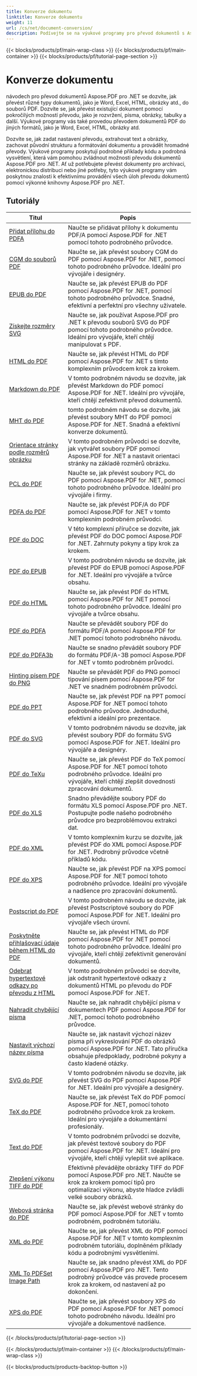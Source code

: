 ```yaml
---
title: Konverze dokumentu
linktitle: Konverze dokumentu
weight: 11
url: /cs/net/document-conversion/
description: Podívejte se na výukové programy pro převod dokumentů s Aspose.PDF pro .NET. Snadno převádějte soubory do různých formátů.
---
```


{{< blocks/products/pf/main-wrap-class >}}
{{< blocks/products/pf/main-container >}}
{{< blocks/products/pf/tutorial-page-section >}}

# Konverze dokumentu

návodech pro převod dokumentů Aspose.PDF pro .NET se dozvíte, jak převést různé typy dokumentů, jako je Word, Excel, HTML, obrázky atd., do souborů PDF. Dozvíte se, jak převést existující dokument pomocí pokročilých možností převodu, jako je rozvržení, písma, obrázky, tabulky a další. Výukové programy vás také provedou převodem dokumentů PDF do jiných formátů, jako je Word, Excel, HTML, obrázky atd. 

Dozvíte se, jak zadat nastavení převodu, extrahovat text a obrázky, zachovat původní strukturu a formátování dokumentu a provádět hromadné převody. Výukové programy poskytují podrobné příklady kódu a podrobná vysvětlení, která vám pomohou zvládnout možnosti převodu dokumentů Aspose.PDF pro .NET. Ať už potřebujete převést dokumenty pro archivaci, elektronickou distribuci nebo jiné potřeby, tyto výukové programy vám poskytnou znalosti k efektivnímu provádění všech úloh převodu dokumentů pomocí výkonné knihovny Aspose.PDF pro .NET.

## Tutoriály
| Titul | Popis |
| --- | --- | 
| [Přidat přílohu do PDFA](./add-attachment-to-pdfa/) | Naučte se přidávat přílohy k dokumentu PDF/A pomocí Aspose.PDF for .NET pomocí tohoto podrobného průvodce. |  
| [CGM do souborů PDF](./cgm-to-pdf/) | Naučte se, jak převést soubory CGM do PDF pomocí Aspose.PDF for .NET, pomocí tohoto podrobného průvodce. Ideální pro vývojáře i designéry. |  
| [EPUB do PDF](./epub-to-pdf/) | Naučte se, jak převést EPUB do PDF pomocí Aspose.PDF for .NET, pomocí tohoto podrobného průvodce. Snadné, efektivní a perfektní pro všechny uživatele. |  
| [Získejte rozměry SVG](./get-svg-dimensions/) | Naučte se, jak používat Aspose.PDF pro .NET k převodu souborů SVG do PDF pomocí tohoto podrobného průvodce. Ideální pro vývojáře, kteří chtějí manipulovat s PDF. |  
| [HTML do PDF](./html-to-pdf/) | Naučte se, jak převést HTML do PDF pomocí Aspose.PDF for .NET s tímto komplexním průvodcem krok za krokem. |  
| [Markdown do PDF](./markdown-to-pdf/) | V tomto podrobném návodu se dozvíte, jak převést Markdown do PDF pomocí Aspose.PDF for .NET. Ideální pro vývojáře, kteří chtějí zefektivnit převod dokumentů. |  
| [MHT do PDF](./mht-to-pdf/) | tomto podrobném návodu se dozvíte, jak převést soubory MHT do PDF pomocí Aspose.PDF for .NET. Snadná a efektivní konverze dokumentů. |  
| [Orientace stránky podle rozměrů obrázku](./page-orientation-according-image-dimensions/) | V tomto podrobném průvodci se dozvíte, jak vytvářet soubory PDF pomocí Aspose.PDF for .NET a nastavit orientaci stránky na základě rozměrů obrázku. |  
| [PCL do PDF](./pcl-to-pdf/) | Naučte se, jak převést soubory PCL do PDF pomocí Aspose.PDF for .NET, pomocí tohoto podrobného průvodce. Ideální pro vývojáře i firmy. |  
| [PDFA do PDF](./pdfa-to-pdf/) | Naučte se, jak převést PDF/A do PDF pomocí Aspose.PDF for .NET v tomto komplexním podrobném průvodci. |  
| [PDF do DOC](./pdf-to-doc/) | V této komplexní příručce se dozvíte, jak převést PDF do DOC pomocí Aspose.PDF for .NET. Zahrnuty pokyny a tipy krok za krokem.  |  
| [PDF do EPUB](./pdf-to-epub/) | V tomto podrobném návodu se dozvíte, jak převést PDF do EPUB pomocí Aspose.PDF for .NET. Ideální pro vývojáře a tvůrce obsahu. |  
| [PDF do HTML](./pdf-to-html/) | Naučte se, jak převést PDF do HTML pomocí Aspose.PDF for .NET pomocí tohoto podrobného průvodce. Ideální pro vývojáře a tvůrce obsahu. |  
| [PDF do PDFA](./pdf-to-pdfa/) | Naučte se převádět soubory PDF do formátu PDF/A pomocí Aspose.PDF for .NET pomocí tohoto podrobného návodu. |  
| [PDF do PDFA3b](./pdf-to-pdfa3b/) | Naučte se snadno převádět soubory PDF do formátu PDF/A-3B pomocí Aspose.PDF for .NET v tomto podrobném průvodci. |  
| [Hinting písem PDF do PNG](./pdf-to-png-font-hinting/) | Naučte se převádět PDF do PNG pomocí tipování písem pomocí Aspose.PDF for .NET ve snadném podrobném průvodci. |  
| [PDF do PPT](./pdf-to-ppt/) | Naučte se, jak převést PDF na PPT pomocí Aspose.PDF for .NET pomocí tohoto podrobného průvodce. Jednoduché, efektivní a ideální pro prezentace. |  
| [PDF do SVG](./pdf-to-svg/) | V tomto podrobném návodu se dozvíte, jak převést soubory PDF do formátu SVG pomocí Aspose.PDF for .NET. Ideální pro vývojáře a designéry. |  
| [PDF do TeXu](./pdf-to-tex/) | Naučte se, jak převést PDF do TeX pomocí Aspose.PDF for .NET pomocí tohoto podrobného průvodce. Ideální pro vývojáře, kteří chtějí zlepšit dovednosti zpracování dokumentů. |  
| [PDF do XLS](./pdf-to-xls/) | Snadno převádějte soubory PDF do formátu XLS pomocí Aspose.PDF pro .NET. Postupujte podle našeho podrobného průvodce pro bezproblémovou extrakci dat. |  
| [PDF do XML](./pdf-to-xml/) | V tomto komplexním kurzu se dozvíte, jak převést PDF do XML pomocí Aspose.PDF for .NET. Podrobný průvodce včetně příkladů kódu. |  
| [PDF do XPS](./pdf-to-xps/) | Naučte se, jak převést PDF na XPS pomocí Aspose.PDF for .NET pomocí tohoto podrobného průvodce. Ideální pro vývojáře a nadšence pro zpracování dokumentů. |  
| [Postscript do PDF](./postscript-to-pdf/) | V tomto podrobném návodu se dozvíte, jak převést Postscriptové soubory do PDF pomocí Aspose.PDF for .NET. Ideální pro vývojáře všech úrovní. |  
| [Poskytněte přihlašovací údaje během HTML do PDF](./provide-credentials-during-html-to-pdf/) | Naučte se, jak převést HTML do PDF pomocí Aspose.PDF for .NET pomocí tohoto podrobného průvodce. Ideální pro vývojáře, kteří chtějí zefektivnit generování dokumentů. |  
| [Odebrat hypertextové odkazy po převodu z HTML](./remove-hyperlinks-after-converting-from-html/) | V tomto podrobném průvodci se dozvíte, jak odstranit hypertextové odkazy z dokumentů HTML po převodu do PDF pomocí Aspose.PDF for .NET. |  
| [Nahradit chybějící písma](./replace-missing-fonts/) | Naučte se, jak nahradit chybějící písma v dokumentech PDF pomocí Aspose.PDF for .NET, pomocí tohoto podrobného průvodce. |  
| [Nastavit výchozí název písma](./set-default-font-name/) | Naučte se, jak nastavit výchozí název písma při vykreslování PDF do obrázků pomocí Aspose.PDF for .NET. Tato příručka obsahuje předpoklady, podrobné pokyny a často kladené otázky. |  
| [SVG do PDF](./svg-to-pdf/) | V tomto podrobném návodu se dozvíte, jak převést SVG do PDF pomocí Aspose.PDF for .NET. Ideální pro vývojáře a designéry. |  
| [TeX do PDF](./tex-to-pdf/) | Naučte se, jak převést TeX do PDF pomocí Aspose.PDF for .NET, pomocí tohoto podrobného průvodce krok za krokem. Ideální pro vývojáře a dokumentární profesionály. |  
| [Text do PDF](./text-to-pdf/) | V tomto podrobném průvodci se dozvíte, jak převést textové soubory do PDF pomocí Aspose.PDF for .NET. Ideální pro vývojáře, kteří chtějí vylepšit své aplikace. |  
| [Zlepšení výkonu TIFF do PDF](./tiff-to-pdf-performance-improvement/) | Efektivně převádějte obrázky TIFF do PDF pomocí Aspose.PDF pro .NET. Naučte se krok za krokem pomocí tipů pro optimalizaci výkonu, abyste hladce zvládli velké soubory obrázků. |  
| [Webová stránka do PDF](./web-page-to-pdf/) | Naučte se, jak převést webové stránky do PDF pomocí Aspose.PDF for .NET v tomto podrobném, podrobném tutoriálu. |  
| [XML do PDF](./xml-to-pdf/) | Naučte se, jak převést XML do PDF pomocí Aspose.PDF for .NET v tomto komplexním podrobném tutoriálu, doplněném příklady kódu a podrobnými vysvětleními. |  
| [XML To PDFSet Image Path](./xml-to-pdfset-image-path/) | Naučte se, jak snadno převést XML do PDF pomocí Aspose.PDF pro .NET. Tento podrobný průvodce vás provede procesem krok za krokem, od nastavení až po dokončení. |  
| [XPS do PDF](./xps-to-pdf/) | Naučte se, jak převést soubory XPS do PDF pomocí Aspose.PDF for .NET pomocí tohoto podrobného návodu. Ideální pro vývojáře a dokumentové nadšence. |  
{{< /blocks/products/pf/tutorial-page-section >}}

{{< /blocks/products/pf/main-container >}}
{{< /blocks/products/pf/main-wrap-class >}}

{{< blocks/products/products-backtop-button >}}
